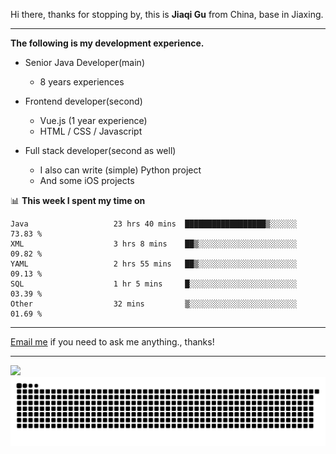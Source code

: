 Hi there, thanks for stopping by, this is **Jiaqi Gu** from China, base in Jiaxing.

---

**The following is my development experience.**

- Senior Java Developer(main)
  - 8 years experiences

- Frontend developer(second)
  - Vue.js (1 year experience)
  - HTML / CSS / Javascript
  
- Full stack developer(second as well)
  - I also can write (simple) Python project
  - And some iOS projects

📊 **This week I spent my time on**
<!--START_SECTION:waka-->

```text
Java                   23 hrs 40 mins  ██████████████████▒░░░░░░   73.83 %
XML                    3 hrs 8 mins    ██▒░░░░░░░░░░░░░░░░░░░░░░   09.82 %
YAML                   2 hrs 55 mins   ██▒░░░░░░░░░░░░░░░░░░░░░░   09.13 %
SQL                    1 hr 5 mins     █░░░░░░░░░░░░░░░░░░░░░░░░   03.39 %
Other                  32 mins         ▒░░░░░░░░░░░░░░░░░░░░░░░░   01.69 %
```

<!--END_SECTION:waka-->

---

[Email me](mailto:htk2klwgr@mozmail.com?subject=Hiring_from_GitHub) if you need to ask me anything., thanks!

---

![]( https://visitor-badge.glitch.me/badge?page_id=githubgujiaqi)
![]( https://github.com/droid-Q/droid-Q/raw/output/github-contribution-grid-snake.svg#gh-dark-mode-only)
